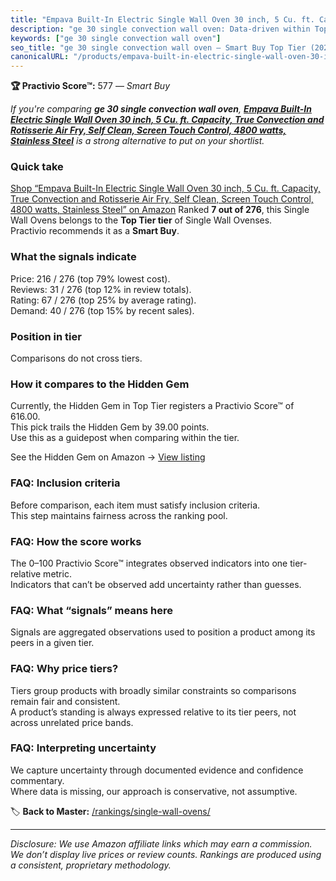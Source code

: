 ```yaml
---
title: "Empava Built-In Electric Single Wall Oven 30 inch, 5 Cu. ft. Capacity, True Convection and Rotisserie Air Fry, Self Clean, Screen Touch Control, 4800 watts, Stainless Steel"
description: "ge 30 single convection wall oven: Data-driven within Top Tier ranking using the Practivio Score™. Positioned by quality, value, demand, findability, momentum."
keywords: ["ge 30 single convection wall oven"]
seo_title: "ge 30 single convection wall oven — Smart Buy Top Tier (2025)"
canonicalURL: "/products/empava-built-in-electric-single-wall-oven-30-inch-5-cu-ft-capacity-true-convection-and-rotisserie-air-fry-self-clean-screen-touch-control-4800-watts-stainless-steel-B0F7RLP717/"
---
```


**🏆 Practivio Score™:** 577 — _Smart Buy_


*If you're comparing **ge 30 single convection wall oven**, **[Empava Built-In Electric Single Wall Oven 30 inch, 5 Cu. ft. Capacity, True Convection and Rotisserie Air Fry, Self Clean, Screen Touch Control, 4800 watts, Stainless Steel](https://www.amazon.com/dp/B0F7RLP717?tag=practivio-20)** is a strong alternative to put on your shortlist.*
### Quick take
[Shop “Empava Built-In Electric Single Wall Oven 30 inch, 5 Cu. ft. Capacity, True Convection and Rotisserie Air Fry, Self Clean, Screen Touch Control, 4800 watts, Stainless Steel” on Amazon](https://www.amazon.com/dp/B0F7RLP717?tag=practivio-20)
Ranked **7 out of 276**, this Single Wall Ovens belongs to the **Top Tier tier** of Single Wall Ovenses.  
Practivio recommends it as a **Smart Buy**.

### What the signals indicate
Price: 216 / 276 (top 79% lowest cost).  
Reviews: 31 / 276 (top 12% in review totals).  
Rating: 67 / 276 (top 25% by average rating).  
Demand: 40 / 276 (top 15% by recent sales).

### Position in tier
Comparisons do not cross tiers.

### How it compares to the Hidden Gem
Currently, the Hidden Gem in Top Tier registers a Practivio Score™ of 616.00.  
This pick trails the Hidden Gem by 39.00 points.  
Use this as a guidepost when comparing within the tier.  

See the Hidden Gem on Amazon → [View listing](https://www.amazon.com/dp/B00N45FU58?tag=practivio-20)

### FAQ: Inclusion criteria
Before comparison, each item must satisfy inclusion criteria.  
This step maintains fairness across the ranking pool.

### FAQ: How the score works
The 0–100 Practivio Score™ integrates observed indicators into one tier-relative metric.  
Indicators that can’t be observed add uncertainty rather than guesses.

### FAQ: What “signals” means here
Signals are aggregated observations used to position a product among its peers in a given tier.

### FAQ: Why price tiers?
Tiers group products with broadly similar constraints so comparisons remain fair and consistent.  
A product’s standing is always expressed relative to its tier peers, not across unrelated price bands.

### FAQ: Interpreting uncertainty
We capture uncertainty through documented evidence and confidence commentary.  
Where data is missing, our approach is conservative, not assumptive.


🏷️ **Back to Master:** [/rankings/single-wall-ovens/](/rankings/single-wall-ovens/)

---
_Disclosure: We use Amazon affiliate links which may earn a commission. We don’t display live prices or review counts. Rankings are produced using a consistent, proprietary methodology._
